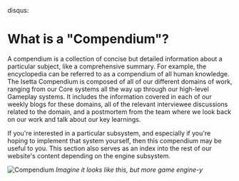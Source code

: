 disqus:

# What is a "Compendium"?

A compendium is a collection of concise but detailed information about a particular subject, like a comprehensive summary. For example, the encyclopedia can be referred to as a compendium of all human knowledge.
The Isetta Compendium is composed of all of our different domains of work, ranging from our Core systems all the way up through our high-level Gameplay systems. It includes the information covered in each of our weekly blogs for these domains, all of the relevant interviewee discussions related to the domain, and a postmortem from the team where we look back on our work and talk about our key learnings.

If you're interested in a particular subsystem, and especially if you're hoping to implement that system yourself, then this compendium may be useful to you. This section also serves as an index into the rest of our website's content depending on the engine subsystem.

![Compendium](../../images/postmortems/Compendium.png)
*Imagine it looks like this, but more game engine-y*